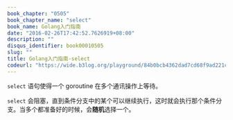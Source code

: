 ```yaml
---
book_chapter: "0505"
book_chapter_name: "select"
book_name: Golang入门指南
date: "2016-02-26T17:42:52.7626919+08:00"
description: ""
disqus_identifier: book00010505
slug: ""
title: Golang入门指南-select
codeurl: "https://wide.b3log.org/playground/84b0bcb4362dad7cd68f9ad221c62ef4.go"
---
```


`select` 语句使得一个 goroutine 在多个通讯操作上等待。

`select` 会阻塞，直到条件分支中的某个可以继续执行，这时就会执行那个条件分支。当多个都准备好的时候，会**随机**选择一个。

<!-- ```go
package main

import "fmt"

func fibonacci(c, quit chan int) {
	x, y := 0, 1
	for {
		select {
		case c <- x:
			x, y = y, x+y
		case <-quit:
			fmt.Println("quit")
			return
		}
	}
}

func main() {
	c := make(chan int)
	quit := make(chan int)
	go func() {
		for i := 0; i < 10; i++ {
			fmt.Println(<-c)
		}
		quit <- 0
	}()
	fibonacci(c, quit)
}

``` -->

